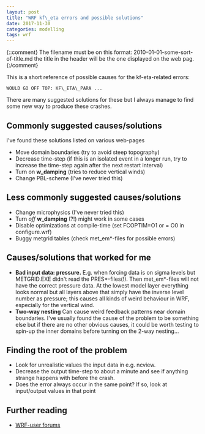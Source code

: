 ```yaml
---
layout: post
title: "WRF kf\_eta errors and possible solutions"
date: 2017-11-30
categories: modelling
tags: wrf
---
```

{::comment}
The filename must be on this format:
2010-01-01-some-sort-of-title.md
the title in the header will be the one displayed on the web pag.
{:/comment}

This is a short reference of possible causes for the kf-eta-related errors:
~~~
WOULD GO OFF TOP: KF\_ETA\_PARA ...
~~~
There are many suggested solutions for these but I always manage to find some new way to
produce these crashes.


## Commonly suggested causes/solutions
I've found these solutions listed on various web-pages
* Move domain boundaries (try to avoid steep topography)
* Decrease time-step (if this is an isolated event in a longer run, try to
  increase the time-step again after the next restart interval)
* Turn on **w\_damping** (tries to reduce vertical winds)
* Change PBL-scheme (I've never tried this)

## Less commonly suggested causes/solutions
* Change microphysics (I've never tried this)
* Turn _off_ **w\_damping** (?!) might work in some cases
* Disable optimizations at compile-time (set FCOPTIM=O1 or = O0 in
  configure.wrf)
* Buggy metgrid tables (check met\_em\*-files for possible errors)

## Causes/solutions that worked for me
* **Bad input data: pressure.**
  E.g. when forcing data is on sigma levels but METGRID.EXE didn't read the
  PRES\*-files(!). Then met\_em\*-files will not have the correct pressure data.
  At the lowest model layer everything looks normal but all layers above that
  simply have the inverse level number as pressure;
  this causes all kinds of weird behaviour in WRF, especially for the vertical
  wind.
* **Two-way nesting**
  Can cause weird feedback patterns near domain boundaries.
  I've usually found the cause of the problem to be something else but if there
  are no other obvious causes,
  it could be worth testing to spin-up the inner domains before turning on the 2-way
  nesting...

## Finding the root of the problem
* Look for unrealistic values the input data in e.g. ncview.
* Decrease the output time-step to about a minute and see if anything
  strange happens with before the crash.
* Does the error always occur in the same point? If so, look at input/output
  values in that point


## Further reading
* [WRF-user forums](http://forum.wrfforum.com/viewtopic.php?f=6&t=263)
